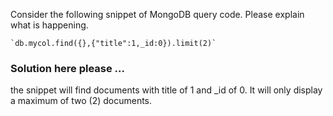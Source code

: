 Consider the following snippet of MongoDB query code.  Please explain what is happening.

    `db.mycol.find({},{"title":1,_id:0}).limit(2)`

### Solution here please ...
the snippet will find documents with title of 1 and _id of 0.
It will only display a maximum of two (2) documents.

